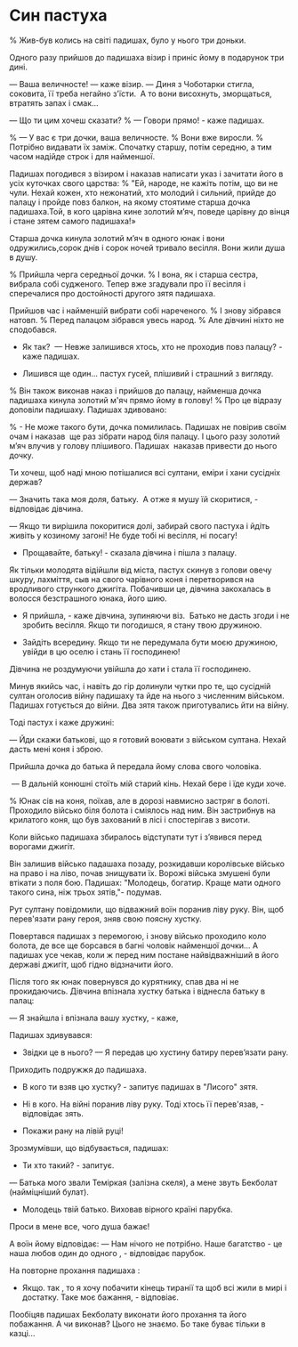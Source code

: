 # Син пастуха

% Жив-був колись на світі падишах, було у нього три доньки.

Одного разу прийшов до падишаха візир і приніс йому в подарунок три дині.

— Ваша величносте! — каже візир. — Диня з Чоботарки стигла, соковита, її треба негайно з'їсти.
 А то вони висохнуть, зморщаться, втратять запах і смак...

— Що ти цим хочеш сказати?
% — Говори прямо! - каже падишах.

% — У вас є три дочки, ваша величносте.
% Вони вже виросли.
% Потрібно видавати їх заміж.
Спочатку старшу, потім середню, а тим часом надійде строк і для найменшої.

Падишах погодився з візиром і наказав написати указ і зачитати його в усіх куточках свого царства:
% "Ей, народе, не кажіть потім, що ви не чули.
Нехай кожен, хто нежонатий, хто молодий і сильний, прийде до палацу і пройде повз балкон, на якому стоятиме старша дочка падишаха.Той, в кого царівна кине золотий м’яч, поведе царівну до вінця і стане зятем самого падишаха!»

Старша дочка кинула золотий м’яч в одного юнак і вони одружились,сорок днів і сорок ночей тривало весілля.
Вони жили душа в душу.

% Прийшла черга середньої дочки.
% І вона, як і старша сестра, вибрала собі судженого.
Тепер вже згадували про її весілля і сперечалися про достойності другого зятя падишаха.

Прийшов час і найменшій вибрати собі нареченого.
% І знову зібрався натовп.
% Перед палацом зібрався увесь народ.
% Але дівчині ніхто не сподобався.

- Як так? 
— Невже залишився хтось, хто не проходив повз палацу? - каже падишах.

- Лишився ще один... пастух гусей, плішивий і страшний з вигляду.

% Він також виконав наказ і прийшов до палацу, найменша дочка падишаха кинула золотий м'яч прямо йому в голову!
% Про це відразу доповіли падишаху.
Падишах здивовано:

% - Не може такого бути, дочка помилилась.
Падишах не повірив своїм очам і наказав  ще раз зібрати народ біля палацу.
І цього разу золотий м’яч влучив у голову плішивого.
Падишах  наказав привести до нього дочку.

Ти хочеш, щоб наді мною потішалися всі султани, еміри і хани сусідніх держав?

— Значить така моя доля, батьку.
 А отже я мушу їй скоритися, - відповідає дівчина.

— Якщо ти вирішила покоритися долі, забирай свого пастуха і йдіть живіть у козиному загоні!
Не буде тобі ні весілля, ні посагу!

- Прощавайте, батьку! - сказала дівчина і пішла з палацу.

Як тільки молодята відійшли від міста, пастух скинув з голови овечу шкуру, лахміття, сыв на свого чарівного коня і перетворився на вродливого стрункого джигіта.
Побачивши це, дівчина закохалась в волосся безстрашного юнака, його шию. 

- Я прийшла, - каже дівчина, зупиняючи віз. 
Батько не дасть згоди і не зробить весілля.
Якщо ти погодишся, я стану твою дружиною.

- Зайдіть всередину.
Якщо ти не передумала бути моєю дружиною, увійди в цю оселю і стань її господинею!

Дівчина не роздумуючи увійшла до хати і стала її господинею.

Минув якийсь час, і навіть до гір долинули чутки про те, що сусідній султан оголосив війну падишаху та йде на нього з численним військом.
Падишах готується до війни.
Два зятя також приготувались йти на війну.

Тоді пастух і каже дружині:

— Йди скажи батькові, що я готовий воювати з військом султана. Нехай дасть мені коня і зброю.

Прийшла дочка до батька й передала йому слова свого чоловіка.

 — В дальній конюшні стоїть мій старий кінь.
Нехай бере і їде куди хоче.

% Юнак сів на коня, поїхав, але в дорозі навмисно застряг в болоті.
Проходило військо біля болота і сміялось над ним.
Він застрибнув на крилатого коня, що був захований в лісі і спостерігав з висоти.

Коли військо падишаха збиралось відступати тут і з’явився перед ворогами джигіт.

Він залишив військо падашаха позаду, розкидавши королівське військо на право і на ліво, почав знищувати їх.
Ворожі війська змушені були втікати з поля бою.
Падишах: "Молодець, богатир.
Краще мати одного такого сина, ніж трьох зятів,"- подумав.

Рут султану повідомили, що відважний воїн поранив ліву руку.
Він, щоб перев'язати рану героя, зняв свою поясну хустку.

Повертався падишах з перемогою, і знову військо проходило коло болота, де все ще борсався в багні чоловік найменшої дочки...
А падишах усе чекав, коли ж перед ним постане найвідважніший в його державі джигіт, щоб гідно відзначити його.

Після того як юнак повернувся до курятнику, спав два ні не прокидаючись.
Дівчина впізнала хустку батька і віднесла батьку в палац:

— Я знайшла і впізнала вашу хустку, - каже,

Падишах здивувався:

- Звідки це в нього?
— Я передав цю хустину батиру перев’язати рану.

Приходить подружжя до падишаха.

- В кого ти взяв цю хустку? - запитує падишах в "Лисого" зятя.

- Ні в кого.
На війні поранив ліву руку.
Тоді хтось її перев'язав, - відповідає зять.

- Покажи рану на лівій руці!

Зрозмумівши, що відбувається, падишах:

- Ти хто такий? - запитує.

— Батька мого звали Теміркая (залізна скеля), а мене звуть Бекболат (найміцніший булат).

- Молодець твій батько.
Виховав вірного країні парубка.

Проси в мене все, чого душа бажає!

А воїн йому відповідає: — Нам нічого не потрібно.
Наше багатство - це наша любов один до одного , - відповідає парубок.

На повторне прохання падишаха :

- Якщо. так , то я хочу побачити кінець тиранії та щоб всі жили в мирі і достатку.
Таке моє бажання, - відповіає.

Пообіцяв падишах Бекболату виконати його прохання та його побажання.
А чи виконав? Цього не знаємо. Бо таке буває тільки в казці...
